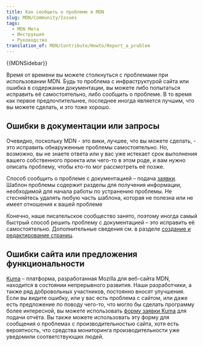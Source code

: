 ```yaml
---
title: Как сообщить о проблеме в MDN
slug: MDN/Community/Issues
tags:
  - MDN Мета
  - Инструкция
  - Руководство
translation_of: MDN/Contribute/Howto/Report_a_problem
---
```


{{MDNSidebar}}

Время от времени вы можете столкнуться с проблемами при использовании MDN. Будь то проблема с инфраструктурой сайта или ошибка в содержании документации, вы можете либо попытаться исправить её самостоятельно, либо сообщить о проблеме. В то время как первое предпочтительнее, последнее иногда является лучшим, что вы можете сделать, и это тоже хорошо.

## Ошибки в документации или запросы

Очевидно, поскольку MDN - это вики, лучшее, что вы можете сделать, - это исправить обнаруженные проблемы самостоятельно. Но, возможно, вы не знаете ответа или у вас уже истекает срок выполнения вашего собственного проекта или чего-то в этом роде, и вам нужно описать проблему, чтобы кто-то мог рассмотреть её позже.

Способ сообщить о проблеме с документацией – подача [заявки](https://github.com/mdn/translated-content/issues/new). Шаблон проблемы содержит разделы для получения информации, необходимой для начала работы по устранению проблемы. Не стесняйтесь удалять любую часть шаблона, которая не полезна или не имеет отношения к вашей проблеме

Конечно, наше писательское сообщество занято, поэтому иногда самый быстрый способ решить проблему с документацией – это исправить её самостоятельно. Дополнительные сведения см. в разделе [создание и редактирование страниц](/ru/docs/MDN/Contribute/Creating_and_editing_pages).

## Ошибки сайта или предложения функциональности

[Kuma](/ru/docs/MDN/Kuma) – платформа, разработанная Mozilla для веб-сайта MDN, находится в состоянии непрерывного развития. Наши разработчики, а также ряд добровольных участников, постоянно вносят улучшения. Если вы видите ошибку, или у вас есть проблема с сайтом, или даже есть предложение по поводу чего-то, что могло бы сделать программу более интересной, вы можете использовать [форму заявки Kuma](https://github.com/mdn/kuma/issues/new) для подачи отчёта. Вы также можете использовать эту форму для сообщения о проблемах с производительностью сайта, хотя есть вероятность, что средства мониторинга производительности уже уведомили соответствующих людей.
